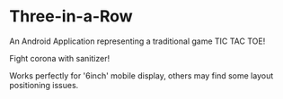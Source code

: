 # Three-in-a-Row
An Android Application representing a traditional game TIC TAC TOE!

Fight corona with sanitizer!

Works perfectly for '6inch' mobile display, others may find some layout positioning issues.
